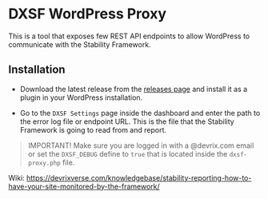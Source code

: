 # DXSF WordPress Proxy

This is a tool that exposes few REST API endpoints to allow WordPress to communicate with the Stability Framework.

## Installation
- Download the latest release from the [releases page](https://github.com/DevriX/dxsf-wordpress-proxy/releases) and install it as a plugin in your WordPress installation.

- Go to the `DXSF Settings` page inside the dashboard and enter the path to the error log file or endpoint URL. This is the file that the Stability Framework is going to read from and report.
> IMPORTANT! Make sure you are logged in with a @devrix.com email or set the `DXSF_DEBUG` define to `true` that is located inside the `dxsf-proxy.php` file.

Wiki: https://devrixverse.com/knowledgebase/stability-reporting-how-to-have-your-site-monitored-by-the-framework/